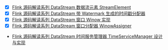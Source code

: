 - [x] [Flink 源码解读系列 DataStream 数据流元素 StreamElement](https://smartsi.blog.csdn.net/article/details/126881550)
- [x] [Flink 源码解读系列 DataStream 带 Watermark 生成的时间戳分配器](https://smartsi.blog.csdn.net/article/details/126797894)
- [x] [Flink 源码解读系列 DataStream 窗口 Winow 实现](https://smartsi.blog.csdn.net/article/details/126574164)
- [x] [Flink 源码解读系列 DataStream 窗口分配器 WinowAssigner](https://smartsi.blog.csdn.net/article/details/126594720)
- [Flink 源码解读系列 DataStream 时间服务管理器 TimeServiceManager 设计与实现](https://smartsi.blog.csdn.net/article/details/126924337)

